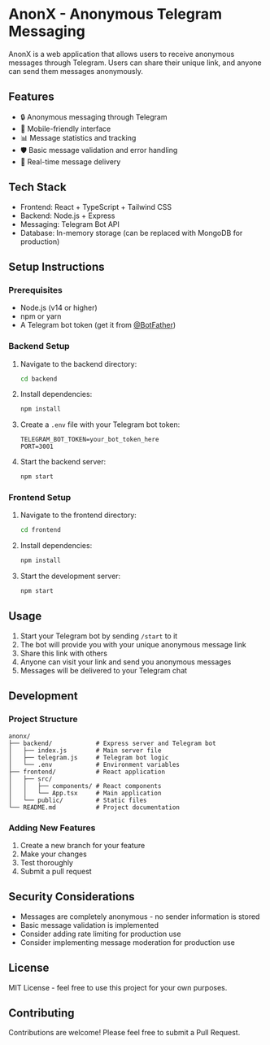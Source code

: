 # AnonX - Anonymous Telegram Messaging

AnonX is a web application that allows users to receive anonymous messages through Telegram. Users can share their unique link, and anyone can send them messages anonymously.

## Features

- 🔒 Anonymous messaging through Telegram
- 📱 Mobile-friendly interface
- 📊 Message statistics and tracking
- 🛡️ Basic message validation and error handling
- 🔄 Real-time message delivery

## Tech Stack

- Frontend: React + TypeScript + Tailwind CSS
- Backend: Node.js + Express
- Messaging: Telegram Bot API
- Database: In-memory storage (can be replaced with MongoDB for production)

## Setup Instructions

### Prerequisites

- Node.js (v14 or higher)
- npm or yarn
- A Telegram bot token (get it from [@BotFather](https://t.me/BotFather))

### Backend Setup

1. Navigate to the backend directory:
   ```bash
   cd backend
   ```

2. Install dependencies:
   ```bash
   npm install
   ```

3. Create a `.env` file with your Telegram bot token:
   ```
   TELEGRAM_BOT_TOKEN=your_bot_token_here
   PORT=3001
   ```

4. Start the backend server:
   ```bash
   npm start
   ```

### Frontend Setup

1. Navigate to the frontend directory:
   ```bash
   cd frontend
   ```

2. Install dependencies:
   ```bash
   npm install
   ```

3. Start the development server:
   ```bash
   npm start
   ```

## Usage

1. Start your Telegram bot by sending `/start` to it
2. The bot will provide you with your unique anonymous message link
3. Share this link with others
4. Anyone can visit your link and send you anonymous messages
5. Messages will be delivered to your Telegram chat

## Development

### Project Structure

```
anonx/
├── backend/            # Express server and Telegram bot
│   ├── index.js        # Main server file
│   ├── telegram.js     # Telegram bot logic
│   └── .env            # Environment variables
├── frontend/           # React application
│   ├── src/
│   │   ├── components/ # React components
│   │   └── App.tsx     # Main application
│   └── public/         # Static files
└── README.md           # Project documentation
```

### Adding New Features

1. Create a new branch for your feature
2. Make your changes
3. Test thoroughly
4. Submit a pull request

## Security Considerations

- Messages are completely anonymous - no sender information is stored
- Basic message validation is implemented
- Consider adding rate limiting for production use
- Consider implementing message moderation for production use

## License

MIT License - feel free to use this project for your own purposes.

## Contributing

Contributions are welcome! Please feel free to submit a Pull Request. 